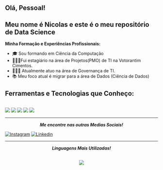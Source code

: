 ## Olá, Pessoal!</h2>
## Meu nome é Nicolas e este é o meu repositório de Data Science</h3>

**</h2>Minha Formação e Experiências Profissionais:</h2>**
- 🎓 Sou formando em Ciência da Computação
- 🙋🏻‍♂️Fui estagiário na área de Projetos(PMO) de TI na Votorantim Cimentos.
- 👨🏻‍💻 Atualmente atuo na área de Governança de TI.
- 📚 Meu foco atual é migrar para a área de Dados (Ciência de Dados)

## **Ferramentas e Tecnologias que Conheço:**
<br>
<code><img src="https://img.icons8.com/?size=96&id=13441&format=png"/></code>
<code><img src="https://img.icons8.com/?size=96&id=20906&format=png"/></code>
<code><img src="https://img.icons8.com/?size=96&id=qYfwpsRXEcpc&format=png"/></code>
<code><img src="https://img.icons8.com/?size=96&id=13406&format=png"/></code>
<code><img src="https://img.icons8.com/?size=96&id=9OGIyU8hrxW5&format=png"/></code>

<hr/>
<p align="center">
  <b><i>Me encontre nas outras Medias Sociais!</i></b>

[![Instagram](https://img.icons8.com/?size=96&id=32323&format=png)](https://www.instagram.com/nicolas__raphael/)
[![Linkedin](https://img.icons8.com/?size=96&id=13930&format=png)](https://www.linkedin.com/in/nicolas-raphael-8ab7a6174/)
<hr/>
<p align="center">
  <b><i>Linguagens Mais Utilizadas!</i></b> 
<br>
<br>
<p align="center">
   <img align="center" src="https://github-readme-stats.vercel.app/api/top-langs/?username=NicolasRaphael&theme=radical&line_height=10&hide_langs_below=1&layout=compact" />
<!--    <img align="right" alt="GIF" height="300px" src="https://media.giphy.com/media/xT9IgzoKnwFNmISR8I/giphy.gif" />  -->
</p>


